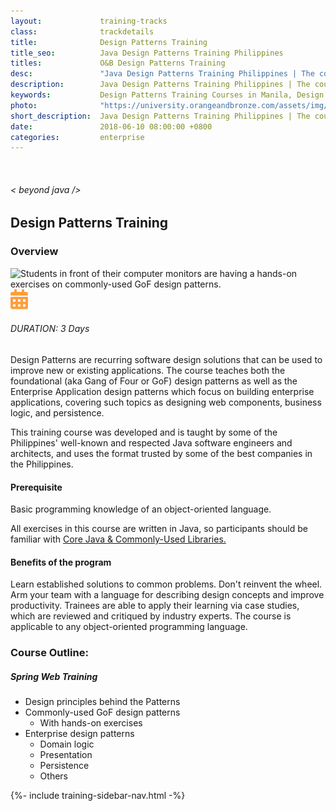 ```yaml
---
layout:             training-tracks
class:              trackdetails
title:              Design Patterns Training
title_seo:          Java Design Patterns Training Philippines
titles:             O&B Design Patterns Training
desc:               "Java Design Patterns Training Philippines | The course teaches both the foundational (aka Gang of Four or GoF) design patterns as well as the Enterprise Application design patterns which focus on building enterprise applications, covering such topics as designing web components, business logic, and persistence."
description:        Java Design Patterns Training Philippines | The course teaches both the foundational (aka Gang of Four or GoF) design patterns as well as the Enterprise Application design patterns which focus on building enterprise applications, covering such topics as designing web components, business logic, and persistence.
keywords:           Design Patterns Training Courses in Manila, Design Patterns Training Courses in Makati, Design Patterns Training Courses in Philippines
photo:              "https://university.orangeandbronze.com/assets/img/DesignPatterns-FBLinkPostPhoto.png"
short_description:  Java Design Patterns Training Philippines | The course teaches both the foundational (aka Gang of Four or GoF) design patterns as well as the Enterprise Application design patterns which focus on building enterprise applications, covering such topics as designing web components, business logic, and persistence.
date:               2018-06-10 08:00:00 +0800
categories:         enterprise
---
```

<div class="section-content">
    <div class="container-fluid auto-1110">
        <div class="row">
            <div class="col">
                <div class="panel-content">
                    <div class="title-section">
                        <img src="{{ "assets/img/title-software.png" | relative_url }}" alt="">
                        <div class="title">
                            <h6>
                                < beyond java />
                            </h6>
                            <h2>Design Patterns Training</h2>
                        </div>
                    </div>
                    <div class="row" data-sticky-container>
                        <div class="track-panel">
                            <div class="track-content">
                                <section id="overview">
                                    <h3>Overview</h3>
                                    <img class="mb30 img-fluid" src="{{ "assets/img/DesignPatterns-cover.png" | relative_url }}" alt="Students in front of their computer monitors are having a hands-on exercises on commonly-used GoF design patterns.">
                                    <div class="track-details">
                                        <div class="details mr40">
                                            <img src="/assets/img/ico-calendar.svg" alt="">
                                            <h6>DURATION: 3 Days</h6>
                                        </div>
                                    </div>
                                    <p>Design Patterns are recurring software design solutions that can be used to improve new or existing applications. The course teaches both the foundational (aka Gang of Four or GoF) design patterns as well as the Enterprise Application design patterns which focus on building enterprise applications, covering such topics as designing web components, business logic, and persistence.</p>
                                    <p>This training course was developed and is taught by some of the Philippines' well-known and respected Java software engineers and architects, and uses the format trusted by some of the best companies in the Philippines.</p>
                                    <h4>Prerequisite</h4>
                                    <p>Basic programming knowledge of an object-oriented language.</p>
                                    <p>All exercises in this course are written in Java, so participants should be familiar with <a href="/java/core-java/" target="_blank">Core Java & Commonly-Used Libraries.</a></p>
                                    <h4>Benefits of the program</h4>
                                    <p>Learn established solutions to common problems. Don't reinvent the wheel. Arm your team with a language for describing design concepts and improve productivity. Trainees are able to apply their learning via case studies, which are reviewed and critiqued by industry experts. The course is applicable to any object-oriented programming language.</p>
                                </section>
                                <section id="topic-outline">
                                    <h3>
                                        Course Outline:
                                    </h3>
                                    <h5 class="course-title">Spring Web Training</h5>
                                    <ul>
                                    <li>Design principles behind the Patterns</li>
                                    <li>Commonly-used GoF design patterns
                                    <ul>
                                    <li>With hands-on exercises</li>
                                    </ul>
                                    </li>
                                    <li>Enterprise design patterns
                                    <ul>
                                    <li>Domain logic</li>
                                    <li>Presentation</li>
                                    <li>Persistence</li>
                                    <li>Others</li>
                                    </ul>
                                    </li>
                                    </ul>
                                </section>
                                <!-- <section id="faq">
                                    <h3>Frequently Asked Questions</h3>
                                    <div class="faq-list" id="accordion">
                                        <a class="faq-card">
                                            <div class="faq-header collapsed" id="heading-1" data-toggle="collapse" data-target="#collapse-1" aria-expanded="true" aria-controls="collapse-1">
                                                <h4 class="title">
                                                    What are the prerequisites needed before I take this training track?
                                                </h4>
                                                <img src="{{ "assets/img/ico-chevron-down.svg" | relative_url }}" alt="" class="ico">
                                            </div>
                                            <div id="collapse-1" class="collapse faq-body" aria-labelledby="heading-1" data-parent="#accordion">
                                                <div class="content">
                                                    <p>
                                                        None.
                                                    </p>
                                                </div>
                                            </div>
                                        </a>
                                        <a class="faq-card">
                                            <div class="faq-header collapsed" id="heading-2" data-toggle="collapse" aria-expanded="false" data-target="#collapse-2" aria-controls="collapse-2">
                                                <h4 class="title">
                                                    What skills should I expect to possess at the end of the course?
                                                </h4>
                                                <img src="{{ "assets/img/ico-chevron-down.svg" | relative_url }}" alt="" class="ico">
                                            </div>
                                            <div id="collapse-2" class="collapse faq-body" aria-labelledby="heading-2" data-parent="#accordion">
                                                <div class="content">
                                                    <p>
                                                       Learn basic installation and creating creating databases and collections.
                                                    </p>
                                                </div>
                                            </div>
                                        </a>
                                    </div>
                                </section> -->
                            </div>
                            {%- include training-sidebar-nav.html -%}
                        </div>
                    </div>
                </div>
            </div>
        </div>
    </div>
</div>